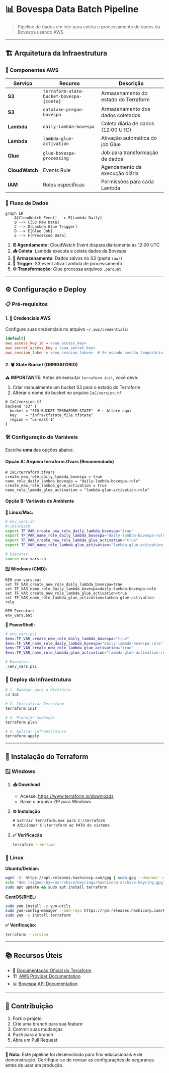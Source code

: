 # 📊 Bovespa Data Batch Pipeline

> Pipeline de dados em lote para coleta e processamento de dados da Bovespa usando AWS

---

## 🏗️ Arquitetura da Infraestrutura

### 🔧 Componentes AWS

| Serviço | Recurso | Descrição |
|---------|---------|-----------|
| **S3** | `terraform-state-bucket-bovespa-{conta}` | Armazenamento do estado do Terraform |
| **S3** | `datalake-pregao-bovespa` | Armazenamento dos dados coletados |
| **Lambda** | `daily-lambda-bovespa` | Coleta diária de dados (12:00 UTC) |
| **Lambda** | `lambda-glue-activation` | Ativação automática do job Glue |
| **Glue** | `glue-bovespa-processing` | Job para transformação de dados |
| **CloudWatch** | Events Rule | Agendamento da execução diária |
| **IAM** | Roles específicas | Permissões para cada Lambda |

### 🔄 Fluxo de Dados

```mermaid
graph LR
    A[CloudWatch Event] --> B[Lambda Daily]
    B --> C[S3 Raw Data]
    C --> D[Lambda Glue Trigger]
    D --> E[Glue Job]
    E --> F[Processed Data]
```

1. **⏰ Agendamento**: CloudWatch Event dispara diariamente às 12:00 UTC
2. **📥 Coleta**: Lambda executa e coleta dados da Bovespa
3. **💾 Armazenamento**: Dados salvos no S3 (pasta `raw/`)
4. **🚀 Trigger**: S3 event ativa Lambda de processamento
5. **⚙️ Transformação**: Glue processa arquivos `.parquet`

---

## ⚙️ Configuração e Deploy

### 📋 Pré-requisitos

#### 1. 🔐 Credenciais AWS

Configure suas credenciais no arquivo `~/.aws/credentials`:

```ini
[default]
aws_access_key_id = <sua_access_key>
aws_secret_access_key = <sua_secret_key>
aws_session_token = <seu_session_token>  # Se usando sessão temporária
```

#### 2. 🪣 State Bucket (OBRIGATÓRIO)

**⚠️ IMPORTANTE**: Antes de executar `terraform init`, você deve:

1. Criar manualmente um bucket S3 para o estado do Terraform
2. Alterar o nome do bucket no arquivo `IaC/version.tf`

```hcl
# IaC/version.tf
backend "s3" {
  bucket = "SEU-BUCKET-TERRAFORM-STATE"  # ← Altere aqui
  key    = "infra/tfstate_file.tfstate"
  region = "us-east-1"
}
```

### 🛠️ Configuração de Variáveis

Escolha **uma** das opções abaixo:

#### Opção A: Arquivo terraform.tfvars (Recomendado)

```hcl
# IaC/terraform.tfvars
create_new_role_daily_lambda_bovespa = true
name_role_daily_lambda_bovespa = "daily-lambda-bovespa-role"
create_new_role_lambda_glue_activation = true
name_role_lambda_glue_activation = "lambda-glue-activation-role"
```

#### Opção B: Variáveis de Ambiente

**🐧 Linux/Mac:**
```bash
# env_vars.sh
#!/bin/bash
export TF_VAR_create_new_role_daily_lambda_bovespa="true"
export TF_VAR_name_role_daily_lambda_bovespa="daily-lambda-bovespa-role"
export TF_VAR_create_new_role_lambda_glue_activation="true"
export TF_VAR_name_role_lambda_glue_activation="lambda-glue-activation-role"

# Executar:
source env_vars.sh
```

**🪟 Windows (CMD):**
```batch
REM env_vars.bat
set TF_VAR_create_new_role_daily_lambda_bovespa=true
set TF_VAR_name_role_daily_lambda_bovespa=daily-lambda-bovespa-role
set TF_VAR_create_new_role_lambda_glue_activation=true
set TF_VAR_name_role_lambda_glue_activation=lambda-glue-activation-role

REM Executar:
env_vars.bat
```

**💙 PowerShell:**
```powershell
# env_vars.ps1
$env:TF_VAR_create_new_role_daily_lambda_bovespa="true"
$env:TF_VAR_name_role_daily_lambda_bovespa="daily-lambda-bovespa-role"
$env:TF_VAR_create_new_role_lambda_glue_activation="true"
$env:TF_VAR_name_role_lambda_glue_activation="lambda-glue-activation-role"

# Executar:
.\env_vars.ps1
```

### 🚀 Deploy da Infraestrutura

```bash
# 1. Navegar para o diretório
cd IaC

# 2. Inicializar Terraform
terraform init

# 3. Planejar mudanças
terraform plan

# 4. Aplicar infraestrutura
terraform apply
```

---

## 🔧 Instalação do Terraform

### 🪟 Windows

1. **📥 Download**
   - Acesse: https://www.terraform.io/downloads
   - Baixe o arquivo ZIP para Windows

2. **⚙️ Instalação**
   ```cmd
   # Extrair terraform.exe para C:\terraform
   # Adicionar C:\terraform ao PATH do sistema
   ```

3. **✅ Verificação**
   ```cmd
   terraform --version
   ```

### 🐧 Linux

**Ubuntu/Debian:**
```bash
wget -O- https://apt.releases.hashicorp.com/gpg | sudo gpg --dearmor -o /usr/share/keyrings/hashicorp-archive-keyring.gpg
echo "deb [signed-by=/usr/share/keyrings/hashicorp-archive-keyring.gpg] https://apt.releases.hashicorp.com $(lsb_release -cs) main" | sudo tee /etc/apt/sources.list.d/hashicorp.list
sudo apt update && sudo apt install terraform
```

**CentOS/RHEL:**
```bash
sudo yum install -y yum-utils
sudo yum-config-manager --add-repo https://rpm.releases.hashicorp.com/RHEL/hashicorp.repo
sudo yum -y install terraform
```

**✅ Verificação:**
```bash
terraform --version
```

---

## 📚 Recursos Úteis

- 📖 [Documentação Oficial do Terraform](https://developer.hashicorp.com/terraform/tutorials/aws-get-started/install-cli)
- 🏗️ [AWS Provider Documentation](https://registry.terraform.io/providers/hashicorp/aws/latest/docs)
- 📊 [Bovespa API Documentation](https://www.b3.com.br/pt_br/market-data-e-indices/)

---

## 🤝 Contribuição

1. Fork o projeto
2. Crie uma branch para sua feature
3. Commit suas mudanças
4. Push para a branch
5. Abra um Pull Request

---

**📝 Nota**: Este pipeline foi desenvolvido para fins educacionais e de demonstração. Certifique-se de revisar as configurações de segurança antes de usar em produção.